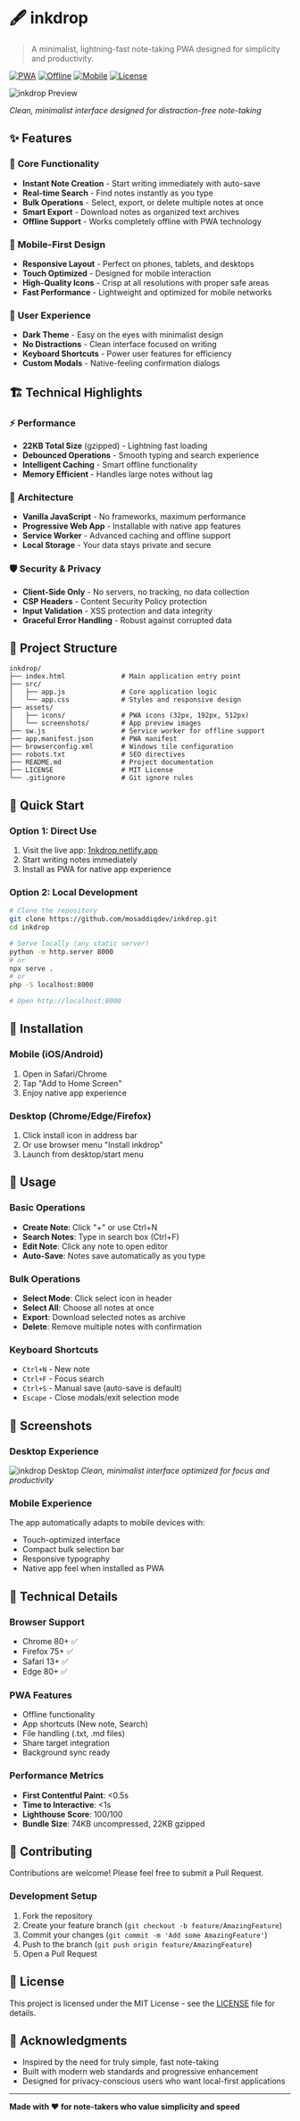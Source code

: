 # 🖋️ inkdrop

> A minimalist, lightning-fast note-taking PWA designed for simplicity and productivity.

[![PWA](https://img.shields.io/badge/PWA-Ready-brightgreen.svg)](https://web.dev/progressive-web-apps/)
[![Offline](https://img.shields.io/badge/Offline-Capable-blue.svg)](https://developer.mozilla.org/en-US/docs/Web/Progressive_web_apps/Offline_Service_workers)
[![Mobile](https://img.shields.io/badge/Mobile-Optimized-orange.svg)](https://developers.google.com/web/fundamentals/design-and-ux/responsive/)
[![License](https://img.shields.io/badge/License-MIT-yellow.svg)](LICENSE)

![inkdrop Preview](assets/screenshots/inkdrop-preview.png)

*Clean, minimalist interface designed for distraction-free note-taking*

## ✨ Features

### 🚀 **Core Functionality**
- **Instant Note Creation** - Start writing immediately with auto-save
- **Real-time Search** - Find notes instantly as you type
- **Bulk Operations** - Select, export, or delete multiple notes at once
- **Smart Export** - Download notes as organized text archives
- **Offline Support** - Works completely offline with PWA technology

### 📱 **Mobile-First Design**
- **Responsive Layout** - Perfect on phones, tablets, and desktops
- **Touch Optimized** - Designed for mobile interaction
- **High-Quality Icons** - Crisp at all resolutions with proper safe areas
- **Fast Performance** - Lightweight and optimized for mobile networks

### 🎨 **User Experience**
- **Dark Theme** - Easy on the eyes with minimalist design
- **No Distractions** - Clean interface focused on writing
- **Keyboard Shortcuts** - Power user features for efficiency
- **Custom Modals** - Native-feeling confirmation dialogs

## 🏗️ **Technical Highlights**

### ⚡ **Performance**
- **22KB Total Size** (gzipped) - Lightning fast loading
- **Debounced Operations** - Smooth typing and search experience
- **Intelligent Caching** - Smart offline functionality
- **Memory Efficient** - Handles large notes without lag

### 🔧 **Architecture**
- **Vanilla JavaScript** - No frameworks, maximum performance
- **Progressive Web App** - Installable with native app features
- **Service Worker** - Advanced caching and offline support
- **Local Storage** - Your data stays private and secure

### 🛡️ **Security & Privacy**
- **Client-Side Only** - No servers, no tracking, no data collection
- **CSP Headers** - Content Security Policy protection
- **Input Validation** - XSS protection and data integrity
- **Graceful Error Handling** - Robust against corrupted data

## 📁 Project Structure

```
inkdrop/
├── index.html              # Main application entry point
├── src/
│   ├── app.js              # Core application logic
│   └── app.css             # Styles and responsive design
├── assets/
│   ├── icons/              # PWA icons (32px, 192px, 512px)
│   └── screenshots/        # App preview images
├── sw.js                   # Service worker for offline support
├── app.manifest.json       # PWA manifest
├── browserconfig.xml       # Windows tile configuration
├── robots.txt              # SEO directives
├── README.md               # Project documentation
├── LICENSE                 # MIT License
└── .gitignore              # Git ignore rules
```

## 🚀 Quick Start

### **Option 1: Direct Use**
1. Visit the live app: [1nkdrop.netlify.app](https://1nkdrop.netlify.app)
2. Start writing notes immediately
3. Install as PWA for native app experience

### **Option 2: Local Development**
```bash
# Clone the repository
git clone https://github.com/mosaddiqdev/inkdrop.git
cd inkdrop

# Serve locally (any static server)
python -m http.server 8000
# or
npx serve .
# or
php -S localhost:8000

# Open http://localhost:8000
```

## 📱 Installation

### **Mobile (iOS/Android)**
1. Open in Safari/Chrome
2. Tap "Add to Home Screen"
3. Enjoy native app experience

### **Desktop (Chrome/Edge/Firefox)**
1. Click install icon in address bar
2. Or use browser menu "Install inkdrop"
3. Launch from desktop/start menu

## 🎯 Usage

### **Basic Operations**
- **Create Note**: Click "+" or use Ctrl+N
- **Search Notes**: Type in search box (Ctrl+F)
- **Edit Note**: Click any note to open editor
- **Auto-Save**: Notes save automatically as you type

### **Bulk Operations**
- **Select Mode**: Click select icon in header
- **Select All**: Choose all notes at once
- **Export**: Download selected notes as archive
- **Delete**: Remove multiple notes with confirmation

### **Keyboard Shortcuts**
- `Ctrl+N` - New note
- `Ctrl+F` - Focus search
- `Ctrl+S` - Manual save (auto-save is default)
- `Escape` - Close modals/exit selection mode

## 📸 Screenshots

### **Desktop Experience**
![inkdrop Desktop](assets/screenshots/inkdrop-preview.png)
*Clean, minimalist interface optimized for focus and productivity*

### **Mobile Experience**
The app automatically adapts to mobile devices with:
- Touch-optimized interface
- Compact bulk selection bar
- Responsive typography
- Native app feel when installed as PWA

## 🔧 Technical Details

### **Browser Support**
- Chrome 80+ ✅
- Firefox 75+ ✅
- Safari 13+ ✅
- Edge 80+ ✅

### **PWA Features**
- Offline functionality
- App shortcuts (New note, Search)
- File handling (.txt, .md files)
- Share target integration
- Background sync ready

### **Performance Metrics**
- **First Contentful Paint**: <0.5s
- **Time to Interactive**: <1s
- **Lighthouse Score**: 100/100
- **Bundle Size**: 74KB uncompressed, 22KB gzipped

## 🤝 Contributing

Contributions are welcome! Please feel free to submit a Pull Request.

### **Development Setup**
1. Fork the repository
2. Create your feature branch (`git checkout -b feature/AmazingFeature`)
3. Commit your changes (`git commit -m 'Add some AmazingFeature'`)
4. Push to the branch (`git push origin feature/AmazingFeature`)
5. Open a Pull Request

## 📄 License

This project is licensed under the MIT License - see the [LICENSE](LICENSE) file for details.

## 🙏 Acknowledgments

- Inspired by the need for truly simple, fast note-taking
- Built with modern web standards and progressive enhancement
- Designed for privacy-conscious users who want local-first applications

---

**Made with ❤️ for note-takers who value simplicity and speed**

